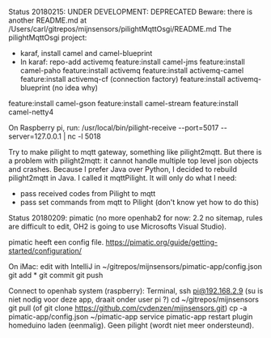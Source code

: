 Status 20180215: UNDER DEVELOPMENT: DEPRECATED
Beware: there is another README.md at /Users/carl/gitrepos/mijnsensors/pilightMqttOsgi/README.md
The pilightMqttOsgi project:
- karaf, install camel and camel-blueprint
- In karaf:
repo-add activemq <version>
feature:install camel-jms
feature:install camel-paho
feature:install activemq
feature:install activemq-camel
feature:install activemq-cf (connection factory)
feature:install activemq-blueprint (no idea why)

feature:install camel-gson
feature:install camel-stream
feature:install camel-netty4

On Raspberry pi, run:
/usr/local/bin/pilight-receive --port=5017 --server=127.0.0.1 | nc -l 5018


Try to make pilight to mqtt gateway, something like pilight2mqtt. But there is a problem with pilight2mqtt: it cannot
handle multiple top level json objects and crashes. Because I prefer Java over Python, I decided to rebuild pilight2mqtt
in Java. I called it mqttPilight.
It will only do what I need:
- pass received codes from Pilight to mqtt
- pass set commands from mqtt to Pilight (don't know yet how to do this)

Status 20180209:
pimatic (no more openhab2 for now: 2.2 no sitemap, rules are difficult to edit, OH2 is going to use Microsofts Visual Studio).

pimatic heeft een config file. https://pimatic.org/guide/getting-started/configuration/



On iMac:
edit with IntelliJ in ~/gitrepos/mijnsensors/pimatic-app/config.json
git add *
git commit
git push

Connect to openhab system (raspberry):
Terminal, ssh pi@192.168.2.9
(su is niet nodig voor deze app, draait onder user pi ?)
cd ~/gitrepos/mijnsensors
git pull
(of git clone https://github.com/cvdenzen/mijnsensors.git)
cp -a pimatic-app/config.json ~/pimatic-app
service pimatic-app restart
plugin homeduino laden (eenmalig). Geen pilight (wordt niet meer ondersteund).
